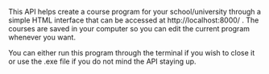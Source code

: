 This API helps create a course program for your school/university through a simple HTML interface that can be accessed at http://localhost:8000/ . The courses are saved in your computer so you can edit the current program whenever you want.

You can either run this program through the terminal if you wish to close it or use the .exe file if you do not mind the API staying up.

